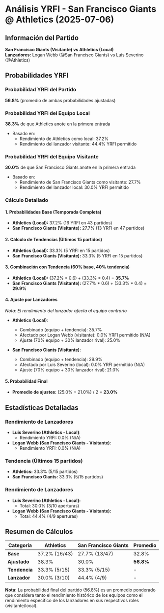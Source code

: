 # Análisis YRFI - San Francisco Giants @ Athletics (2025-07-06)

## Información del Partido
**San Francisco Giants (Visitante) vs Athletics (Local)**  
**Lanzadores:** Logan Webb (@San Francisco Giants) vs Luis Severino (@Athletics)

## Probabilidades YRFI

### Probabilidad YRFI del Partido
**56.8%** (promedio de ambas probabilidades ajustadas)

### Probabilidad YRFI del Equipo Local
**38.3%** de que Athletics anote en la primera entrada
- Basado en:
  - Rendimiento de Athletics como local: 37.2%
  - Rendimiento del lanzador visitante: 44.4% YRFI permitido

### Probabilidad YRFI del Equipo Visitante
**30.0%** de que San Francisco Giants anote en la primera entrada
- Basado en:
  - Rendimiento de San Francisco Giants como visitante: 27.7%
  - Rendimiento del lanzador local: 30.0% YRFI permitido

### Cálculo Detallado

#### 1. Probabilidades Base (Temporada Completa)
- **Athletics (Local):** 37.2% (16 YRFI en 43 partidos)
- **San Francisco Giants (Visitante):** 27.7% (13 YRFI en 47 partidos)

#### 2. Cálculo de Tendencias (Últimos 15 partidos)
- **Athletics (Local):** 33.3% (5 YRFI en 15 partidos)
- **San Francisco Giants (Visitante):** 33.3% (5 YRFI en 15 partidos)

#### 3. Combinación con Tendencia (60% base, 40% tendencia)
- **Athletics (Local):** (37.2% * 0.6) + (33.3% * 0.4) = **35.7%**
- **San Francisco Giants (Visitante):** (27.7% * 0.6) + (33.3% * 0.4) = **29.9%**

#### 4. Ajuste por Lanzadores
*Nota: El rendimiento del lanzador afecta al equipo contrario*

- **Athletics (Local)**:
  - Combinado (equipo + tendencia): 35.7%
  - Afectado por Logan Webb (visitante): 0.0% YRFI permitido (N/A)
  - Ajuste (70% equipo + 30% lanzador rival): 25.0%

- **San Francisco Giants (Visitante)**:
  - Combinado (equipo + tendencia): 29.9%
  - Afectado por Luis Severino (local): 0.0% YRFI permitido (N/A)
  - Ajuste (70% equipo + 30% lanzador rival): 21.0%

#### 5. Probabilidad Final
- **Promedio de ajustes:** (25.0% + 21.0%) / 2 = **23.0%**

## Estadísticas Detalladas


### Rendimiento de Lanzadores
- **Luis Severino (Athletics - Local)**:
  - Rendimiento YRFI: 0.0% (N/A)
- **Logan Webb (San Francisco Giants - Visitante)**:
  - Rendimiento YRFI: 0.0% (N/A)
### Tendencia (Últimos 15 partidos)
- **Athletics:** 33.3% (5/15 partidos)
- **San Francisco Giants:** 33.3% (5/15 partidos)

### Rendimiento de Lanzadores
- **Luis Severino (Athletics - Local):**
  - Total: 30.0% (3/10 aperturas)
- **Logan Webb (San Francisco Giants - Visitante):**
  - Total: 44.4% (4/9 aperturas)

## Resumen de Cálculos
| Categoría | Athletics            | San Francisco Giants | Promedio |
|-----------|----------------------|----------------------|----------|
| **Base** | 37.2% (16/43) | 27.7% (13/47) | 32.8% |
| **Ajustado** | 38.3% | 30.0% | **56.8%** |
| **Tendencia** | 33.3% (5/15) | 33.3% (5/15) | - |
| **Lanzador** | 30.0% (3/10) | 44.4% (4/9) | - |

**Nota:** La probabilidad final del partido (56.8%) es un promedio ponderado que considera tanto el rendimiento histórico de los equipos como el rendimiento específico de los lanzadores en sus respectivos roles (visitante/local).